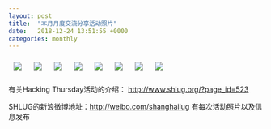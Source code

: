 ```yaml
---
layout: post
title:  "本月月度交流分享活动照片"
date:   2018-12-24 13:51:55 +0000
categories: monthly
---
```


[<img style='margin:10px;' src='/res2018/ic24.monthly/ic22_1433_1200+08.1920p.jpg'>](/res2018/ic24.monthly/ic22_1433_1200+08.JPG)
[<img style='margin:10px;' src='/res2018/ic24.monthly/ic22_1433_3500+08.1920p.jpg'>](/res2018/ic24.monthly/ic22_1433_3500+08.JPG)
[<img style='margin:10px;' src='/res2018/ic24.monthly/ic22_1434_2400+08.1920p.jpg'>](/res2018/ic24.monthly/ic22_1434_2400+08.JPG)
[<img style='margin:10px;' src='/res2018/ic24.monthly/ic22_1434_3700+08.1920p.jpg'>](/res2018/ic24.monthly/ic22_1434_3700+08.JPG)
[<img style='margin:10px;' src='/res2018/ic24.monthly/ic22_1539_3600+08.1920p.jpg'>](/res2018/ic24.monthly/ic22_1539_3600+08.JPG)
[<img style='margin:10px;' src='/res2018/ic24.monthly/ic22_1542_4600+08.1920p.jpg'>](/res2018/ic24.monthly/ic22_1542_4600+08.JPG)
[<img style='margin:10px;' src='/res2018/ic24.monthly/ic22_1543_3400+08.1920p.jpg'>](/res2018/ic24.monthly/ic22_1543_3400+08.JPG)
[<img style='margin:10px;' src='/res2018/ic24.monthly/ic22_1548_2600+08.1920p.jpg'>](/res2018/ic24.monthly/ic22_1548_2600+08.JPG)

有关Hacking Thursday活动的介绍：
http://www.shlug.org/?page_id=523

SHLUG的新浪微博地址：http://weibo.com/shanghailug 有每次活动照片以及信息发布


